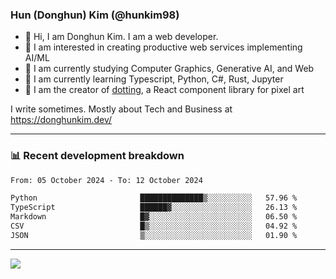 ### Hun (Donghun) Kim (@hunkim98)

- 👋 Hi, I am Donghun Kim. I am a web developer. 
- 🤔 I am interested in creating productive web services implementing AI/ML
- 🔭 I am currently studying Computer Graphics, Generative AI, and Web 
- 🌱 I am currently learning Typescript, Python, C#, Rust, Jupyter
- 🎨 I am the creator of [dotting](https://github.com/hunkim98/dotting), a React component library for pixel art

I write sometimes. Mostly about Tech and Business at https://donghunkim.dev/

---
### 📊 Recent development breakdown
<!--START_SECTION:waka-->

```txt
From: 05 October 2024 - To: 12 October 2024

Python                       ██████████████▒░░░░░░░░░░   57.96 %
TypeScript                   ██████▓░░░░░░░░░░░░░░░░░░   26.13 %
Markdown                     █▓░░░░░░░░░░░░░░░░░░░░░░░   06.50 %
CSV                          █▒░░░░░░░░░░░░░░░░░░░░░░░   04.92 %
JSON                         ▒░░░░░░░░░░░░░░░░░░░░░░░░   01.90 %
```

<!--END_SECTION:waka-->
---

<!-- <div align='center'> -->
  <img align="center" src="https://github-readme-stats.vercel.app/api?username=hunkim98&theme=dark&show_icons=true"/>
<!-- </div> -->
<!--
**hunkim98/hunkim98** is a ✨ _special_ ✨ repository because its `README.md` (this file) appears on your GitHub profile.

Here are some ideas to get you started:

- 🔭 I’m currently working on ...
- 🌱 I’m currently learning ...
- 👯 I’m looking to collaborate on ...
- 🤔 I’m looking for help with ...
- 💬 Ask me about ...
- 📫 How to reach me: ...
- 😄 Pronouns: ...
- ⚡ Fun fact: ...
-->
